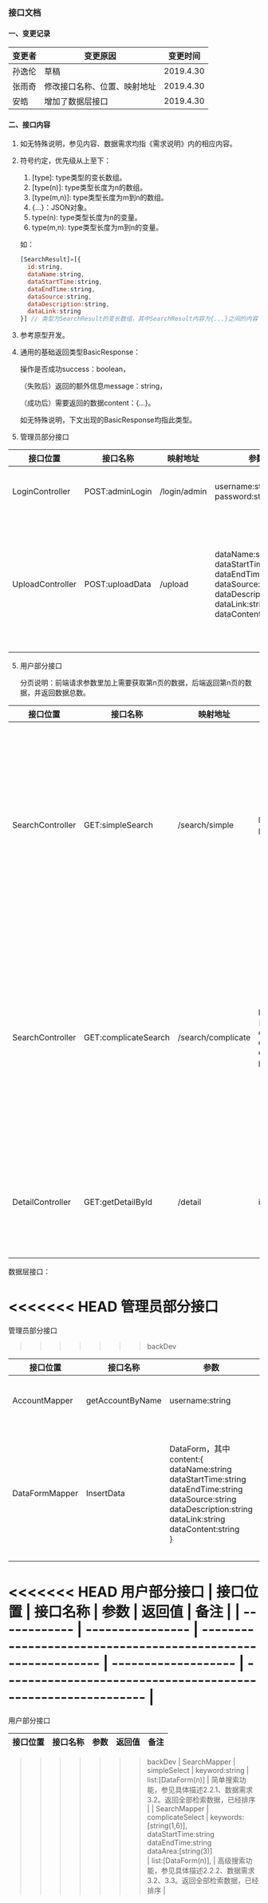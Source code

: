 ### 接口文档

#### 一、变更记录

| 变更者 | 变更原因                     | 变更时间  |
| ------ | ---------------------------- | --------- |
| 孙逸伦 | 草稿                         | 2019.4.30 |
| 张雨奇 | 修改接口名称、位置、映射地址 | 2019.4.30 |
| 安皓   | 增加了数据层接口             | 2019.4.30 |

#### 二、接口内容

1. 如无特殊说明，参见内容、数据需求均指《需求说明》内的相应内容。

2. 符号约定，优先级从上至下：

   1. \[type\]: type类型的变长数组。
   2. \[type(n)\]: type类型长度为n的数组。
   3. \[type(m,n)\]: type类型长度为m到n的数组。
   4. {...}：JSON对象。
   5. type(n): type类型长度为n的变量。
   6. type(m,n): type类型长度为m到n的变量。

   如：

   ```javascript
   [SearchResult]=[{
     id:string,
     dataName:string,
     dataStartTime:string,
     dataEndTime:string,
     dataSource:string,
     dataDescription:string,
     dataLink:string
   }] // 类型为SearchResult的变长数组，其中SearchResult内容为{...}之间的内容
   ```

3. 参考原型开发。

4. 通用的基础返回类型BasicResponse：

   操作是否成功success：boolean，

   （失败后）返回的额外信息message：string，

   （成功后）需要返回的数据content：{...}。

   如无特殊说明，下文出现的BasicResponse均指此类型。

5. 管理员部分接口

| 接口位置         | 接口名称        | 映射地址     | 参数                                                         | 返回值                         | 备注                                         |
| ---------------- | --------------- | ------------ | ------------------------------------------------------------ | ------------------------------ | -------------------------------------------- |
| LoginController  | POST:adminLogin | /login/admin | username:string<br/>password:string                          | BasicResponse<br/>token:string | 管理员登录功能。                             |
| UploadController | POST:uploadData | /upload      | dataName:string<br/>dataStartTime:string<br/>dataEndTime:string<br/>dataSource:string<br/>dataDescription:string<br/>dataLink:string<br/>dataContent:string | BasicResponse                  | 上传问卷功能，参见具体描述2.1、数据需求3.1。 |

5. 用户部分接口

   分页说明：前端请求参数里加上需要获取第n页的数据，后端返回第n页的数据，并返回数据总数。

| 接口位置         | 接口名称             | 映射地址           | 参数                                                         | 返回值                                                       | 备注                                                         |
| ---------------- | -------------------- | ------------------ | ------------------------------------------------------------ | ------------------------------------------------------------ | ------------------------------------------------------------ |
| SearchController | GET:simpleSearch     | /search/simple     | keyword:string<br/>page:int                                  | BasicResponse，其中content:{<br/>list:[SearchResult(5)],<br/>total:int<br/>} | 简单搜索功能，参见具体描述2.2.1、数据需求3.2。需要实现分页功能。目前暂定一页5条搜索结果。 |
| SearchController | GET:complicateSearch | /search/complicate | keywords:[string(1,6)],<br/>dataStartTime:string<br/>dataEndTime:string<br/>dataArea:[string(3)]<br/>page:int | BasicResponse，其中content:{<br/>list:[SearchResult(5)],<br/>total:int<br/>} | 高级搜索功能，参见具体描述2.2.2、数据需求3.2、3.3。需要实现分页功能。目前暂定一页5条搜索结果。 |
| DetailController | GET:getDetailById    | /detail            | id:string                                                    | BasicResponse，其中content:{<br/>result:SearchResult,<br/>keywords:[string(1,6)] | 查看数据详情功能，参见具体描述2.3、数据需求3.4。             |

数据层接口：

<<<<<<< HEAD
管理员部分接口
=======
管理员部分接口  
>>>>>>> backDev

| 接口位置       | 接口名称         | 参数                                                         | 返回值     | 备注                                         |
| -------------- | ---------------- | ------------------------------------------------------------ | ---------- | -------------------------------------------- |
| AccountMapper  | getAccountByName | username:string                                              | user:user  | 管理员登录功能。                             |
| DataFormMapper | InsertData       | DataForm，其中content:{<br/>dataName:string<br/>dataStartTime:string<br/>dataEndTime:string<br/>dataSource:string<br/>dataDescription:string<br/>dataLink:string<br/>dataContent:string<br/>} | Result:int | 上传问卷功能，参见具体描述2.1、数据需求3.1。 |

<<<<<<< HEAD
用户部分接口
| 接口位置     | 接口名称         | 参数                                                         | 返回值              | 备注                                                         |
| ------------ | ---------------- | ------------------------------------------------------------ | ------------------- | ------------------------------------------------------------ |
=======
用户部分接口  

| 接口位置     | 接口名称         | 参数                                                         | 返回值              | 备注                                                         |  
| ------------ | ---------------- | ------------------------------------------------------------ | ------------------- | ------------------------------------------------------------ |  
>>>>>>> backDev
| SearchMapper | simpleSelect     | keyword:string                                               | list:[DataForm(n)]  | 简单搜索功能，参见具体描述2.2.1、数据需求3.2。返回全部检索数据，已经排序 |
| SearchMapper | complicateSelect | keywords:[string(1,6)],<br/>dataStartTime:string<br/>dataEndTime:string<br/>dataArea:[string(3)]<br/> | list:[DataForm(n)], | 高级搜索功能，参见具体描述2.2.2、数据需求3.2、3.3。返回全部检索数据，已经排序 |